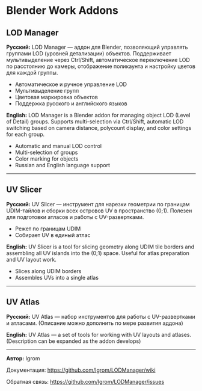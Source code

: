 # Blender Work Addons

## LOD Manager

**Русский:**
LOD Manager — аддон для Blender, позволяющий управлять группами LOD (уровней детализации) объектов. Поддерживает мультивыделение через Ctrl/Shift, автоматическое переключение LOD по расстоянию до камеры, отображение поликаунта и настройку цветов для каждой группы.

- Автоматическое и ручное управление LOD
- Мультивыделение групп
- Цветовая маркировка объектов
- Поддержка русского и английского языков

**English:**
LOD Manager is a Blender addon for managing object LOD (Level of Detail) groups. Supports multi-selection via Ctrl/Shift, automatic LOD switching based on camera distance, polycount display, and color settings for each group.

- Automatic and manual LOD control
- Multi-selection of groups
- Color marking for objects
- Russian and English language support

---

## UV Slicer

**Русский:**
UV Slicer — инструмент для нарезки геометрии по границам UDIM-тайлов и сборки всех островов UV в пространство (0;1). Полезен для подготовки атласов и работы с UV-развертками.

- Режет по границам UDIM
- Собирает UV в единый атлас

**English:**
UV Slicer is a tool for slicing geometry along UDIM tile borders and assembling all UV islands into the (0;1) space. Useful for atlas preparation and UV layout work.

- Slices along UDIM borders
- Assembles UVs into a single atlas

---

## UV Atlas

**Русский:**
UV Atlas — набор инструментов для работы с UV-развертками и атласами. (Описание можно дополнить по мере развития аддона)

**English:**
UV Atlas — a set of tools for working with UV layouts and atlases. (Description can be expanded as the addon develops)

---

**Автор:** Igrom

Документация: https://github.com/Igrom/LODManager/wiki

Обратная связь: https://github.com/Igrom/LODManager/issues
